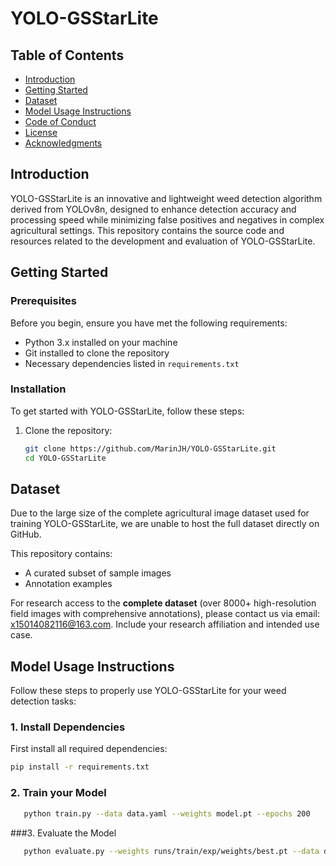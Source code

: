 # YOLO-GSStarLite

## Table of Contents
- [Introduction](#introduction)
- [Getting Started](#getting-started)
- [Dataset](#dataset)
- [Model Usage Instructions](#model-usage-instructions)  <!-- 新增模型使用说明部分 -->
- [Code of Conduct](#code-of-conduct)
- [License](#license)
- [Acknowledgments](#acknowledgments)

## Introduction

YOLO-GSStarLite is an innovative and lightweight weed detection algorithm derived from YOLOv8n, designed to enhance detection accuracy and processing speed while minimizing false positives and negatives in complex agricultural settings. This repository contains the source code and resources related to the development and evaluation of YOLO-GSStarLite.

## Getting Started

### Prerequisites

Before you begin, ensure you have met the following requirements:

- Python 3.x installed on your machine
- Git installed to clone the repository
- Necessary dependencies listed in `requirements.txt`

### Installation

To get started with YOLO-GSStarLite, follow these steps:

1. Clone the repository:
   ```bash
   git clone https://github.com/MarinJH/YOLO-GSStarLite.git
   cd YOLO-GSStarLite

## Dataset

Due to the large size of the complete agricultural image dataset used for training YOLO-GSStarLite, we are unable to host the full dataset directly on GitHub. 

This repository contains:
- A curated subset of sample images
- Annotation examples

For research access to the **complete dataset** (over 8000+ high-resolution field images with comprehensive annotations), please contact us via email: [x15014082116@163.com](mailto:x15014082116@163.com). Include your research affiliation and intended use case.

## Model Usage Instructions

Follow these steps to properly use YOLO-GSStarLite for your weed detection tasks:

### 1. Install Dependencies
First install all required dependencies:
   ```bash
   pip install -r requirements.txt
   ```
### 2. Train your Model
```bash
   python train.py --data data.yaml --weights model.pt --epochs 200
   ```
###3. Evaluate the Model
```bash
   python evaluate.py --weights runs/train/exp/weights/best.pt --data data.yaml
   ```

